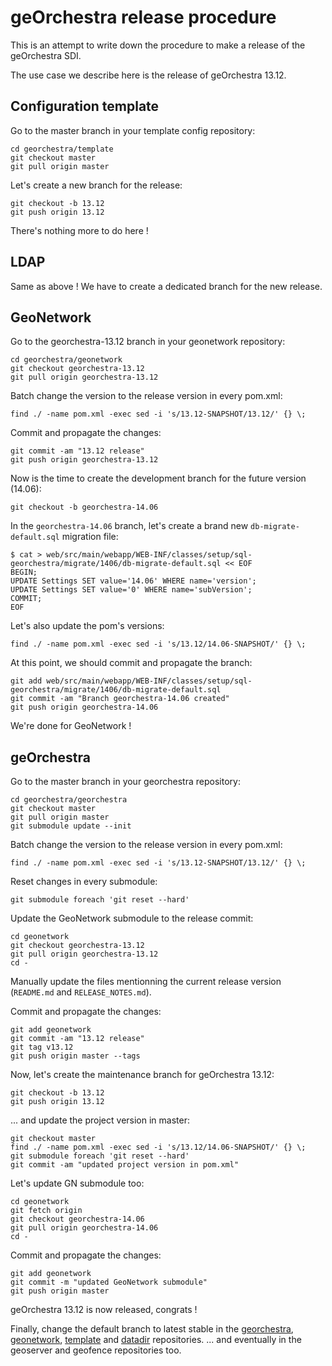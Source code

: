 # geOrchestra release procedure

This is an attempt to write down the procedure to make a release of the geOrchestra SDI.

The use case we describe here is the release of geOrchestra 13.12.

## Configuration template

Go to the master branch in your template config repository:

```
cd georchestra/template
git checkout master
git pull origin master
```

Let's create a new branch for the release:

```
git checkout -b 13.12
git push origin 13.12
```

There's nothing more to do here !

## LDAP

Same as above !
We have to create a dedicated branch for the new release.

## GeoNetwork

Go to the georchestra-13.12 branch in your geonetwork repository:

```
cd georchestra/geonetwork
git checkout georchestra-13.12
git pull origin georchestra-13.12
```

Batch change the version to the release version in every pom.xml:

```
find ./ -name pom.xml -exec sed -i 's/13.12-SNAPSHOT/13.12/' {} \;
```

Commit and propagate the changes:

```
git commit -am "13.12 release"
git push origin georchestra-13.12
```

Now is the time to create the development branch for the future version (14.06):

```
git checkout -b georchestra-14.06
```

In the ```georchestra-14.06``` branch, let's create a brand new ```db-migrate-default.sql``` migration file:

```
$ cat > web/src/main/webapp/WEB-INF/classes/setup/sql-georchestra/migrate/1406/db-migrate-default.sql << EOF
BEGIN;
UPDATE Settings SET value='14.06' WHERE name='version';
UPDATE Settings SET value='0' WHERE name='subVersion';
COMMIT;
EOF
```

Let's also update the pom's versions:

```
find ./ -name pom.xml -exec sed -i 's/13.12/14.06-SNAPSHOT/' {} \;
```

At this point, we should commit and propagate the branch:

```
git add web/src/main/webapp/WEB-INF/classes/setup/sql-georchestra/migrate/1406/db-migrate-default.sql
git commit -am "Branch georchestra-14.06 created"
git push origin georchestra-14.06
```

We're done for GeoNetwork !


## geOrchestra

Go to the master branch in your georchestra repository:

```
cd georchestra/georchestra
git checkout master
git pull origin master
git submodule update --init
```

Batch change the version to the release version in every pom.xml:

```
find ./ -name pom.xml -exec sed -i 's/13.12-SNAPSHOT/13.12/' {} \;
```

Reset changes in every submodule:

```
git submodule foreach 'git reset --hard'
```

Update the GeoNetwork submodule to the release commit:

```
cd geonetwork
git checkout georchestra-13.12
git pull origin georchestra-13.12
cd -
```

Manually update the files mentionning the current release version (```README.md``` and ```RELEASE_NOTES.md```).

Commit and propagate the changes:

```
git add geonetwork
git commit -am "13.12 release"
git tag v13.12
git push origin master --tags
```

Now, let's create the maintenance branch for geOrchestra 13.12:

```
git checkout -b 13.12
git push origin 13.12
```

... and update the project version in master:

```
git checkout master
find ./ -name pom.xml -exec sed -i 's/13.12/14.06-SNAPSHOT/' {} \;
git submodule foreach 'git reset --hard'
git commit -am "updated project version in pom.xml"
```

Let's update GN submodule too:

```
cd geonetwork
git fetch origin
git checkout georchestra-14.06
git pull origin georchestra-14.06
cd -
```

Commit and propagate the changes:

```
git add geonetwork
git commit -m "updated GeoNetwork submodule"
git push origin master
```

geOrchestra 13.12 is now released, congrats !

Finally, change the default branch to latest stable in the [georchestra](https://github.com/georchestra/georchestra/settings), [geonetwork](https://github.com/georchestra/geonetwork/settings), [template](https://github.com/georchestra/template/settings) and [datadir](https://github.com/georchestra/datadir/settings) repositories.
... and eventually in the geoserver and geofence repositories too.
